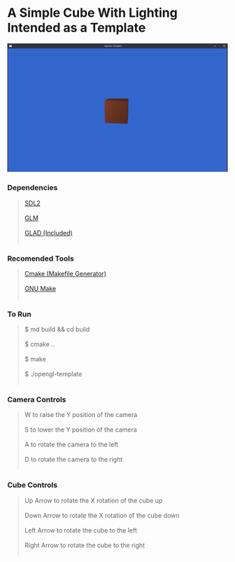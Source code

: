 # A Simple Cube With Lighting Intended as a Template

![Example image of the template code](https://github.com/ivan-hart/opengl-template/blob/master/repo_image.png)

### Dependencies
> [SDL2](https://github.com/libsdl-org/SDL) <br></br>
> [GLM](https://github.com/g-truc/glm) <br></br>
> [GLAD (Included)](https://glad.dav1d.de/) <br></br>

### Recomended Tools
> [Cmake (Makefile Generator)](https://cmake.org/) <br></br>
> [GNU Make](https://www.gnu.org/software/make/) <br></br>

### To Run
> $ md build && cd build <br></br>
> $ cmake .. <br></br>
> $ make <br></br>
> $ ./opengl-template <br></br>

### Camera Controls
> W to raise the Y position of the camera<br></br>
> S to lower the Y position of the camera<br></br>
> A to rotate the camera to the left <br></br>
> D to rotate the camera to the right<br></br>

### Cube Controls
> Up Arrow to rotate the X rotation of the cube up<br></br>
> Down Arrow to rotate the X rotation of the cube down<br></br>
> Left Arrow to rotate the cube to the left <br></br>
> Right Arrow to rotate the cube to the right<br></br>
